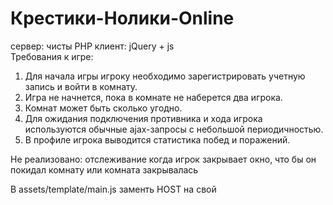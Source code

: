 # Крестики-Нолики-Online
сервер: чисты PHP  клиент: jQuery + js  
Требования к игре:
1.	Для начала игры игроку необходимо зарегистрировать учетную запись и войти в комнату.
2.	Игра не начнется, пока в комнате не наберется два игрока.
3.	Комнат может быть сколько угодно.
4.	Для ожидания подключения противника и хода игрока используются обычные ajax-запросы с небольшой периодичностью.
5.	В профиле игрока выводится статистика побед и поражений.

Не реализовано: отслеживание когда игрок закрывает окно, что бы он покидал комнату или комната закрывалась

В assets/template/main.js заменть HOST на свой
